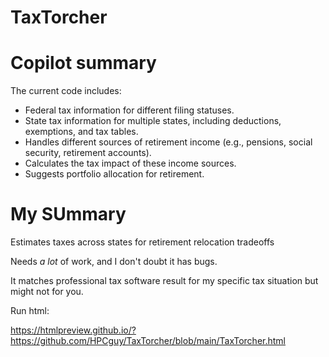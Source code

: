 # TaxTorcher

Copilot summary
===============
The current code includes:

 - Federal tax information for different filing statuses.
 - State tax information for multiple states, including deductions, exemptions, and tax tables.
 - Handles different sources of retirement income (e.g., pensions, social security, retirement accounts).
 - Calculates the tax impact of these income sources.
 - Suggests portfolio allocation for retirement.

My SUmmary
==========
Estimates taxes across states for retirement relocation tradeoffs

Needs *a lot* of work, and I don't doubt it has bugs.

It matches professional tax software result for my specific tax situation but might not for you.

Run html:

https://htmlpreview.github.io/?https://github.com/HPCguy/TaxTorcher/blob/main/TaxTorcher.html
